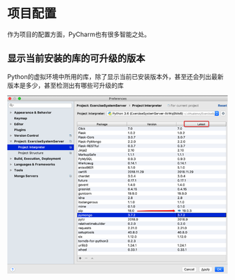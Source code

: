 # 项目配置

作为项目的配置方面，PyCharm也有很多智能之处。

## 显示当前安装的库的可升级的版本

Python的虚拟环境中所用的库，除了显示当前已安装版本外，甚至还会列出最新版本是多少，甚至检测出有哪些可升级的库

![package_latest_and_updated_version](../assets/img/package_latest_and_updated_version.png)
